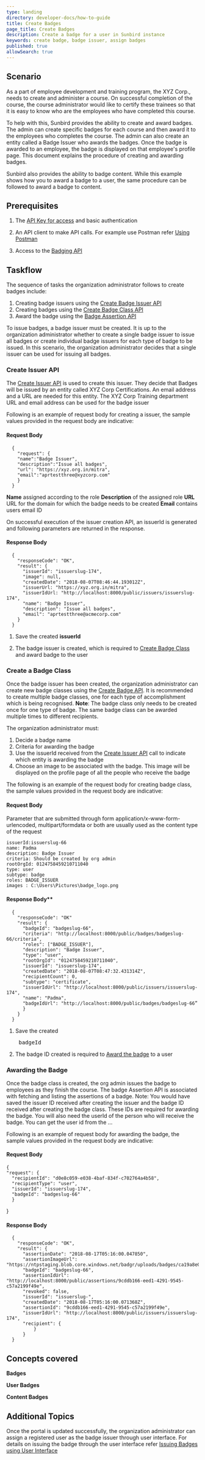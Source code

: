 ```yaml
---
type: landing
directory: developer-docs/how-to-guide
title: Create Badges
page_title: Create Badges
description: Create a badge for a user in Sunbird instance
keywords: create badge, badge issuer, assign badges 
published: true
allowSearch: true
---
```

## Scenario

As a part of employee development and training program, the XYZ Corp., needs to create and administer a course. On successful completion of the course, the course administrator would like to certify these trainees so that it is easy to know who are the employees who have completed this course. 

To help with this, Sunbird provides the ability to create and award badges. The admin can create specific badges for each course and then award it to the employees who completes the course. The admin can also create an entity called a Badge Issuer who awards the badges. Once the badge is awarded to an employee, the badge is displayed on that employee's profile page.
This document explains the procedure of creating and awarding badges.

Sunbird also provides the ability to badge content. While this example shows how you to award a badge to a user, the same procedure can be followed to award a badge to content.
 
## Prerequisites

1. The [API Key for access](http://www.sunbird.org/apis/) and basic authentication

2. An API client to make API calls. For example use Postman refer [Using Postman](http://www.sunbird.org/apis/framework/#tag/usingpostman)

3. Access to the [Badging API](http://www.sunbird.org/apis/badgingframeworkapi/)

## Taskflow

The sequence of tasks the organization administrator follows to create badges include:
  1. Creating badge issuers using the [Create Badge Issuer API](http://www.sunbird.org/apis/badgingframeworkapi/#operation/CreatePost)
  2. Creating badges using the [Create Badge Class API](http://www.sunbird.org/apis/badgingframeworkapi/#operation/BadgeSearchPost)
  3. Award the badge using the [Badge Assertion API](http://www.sunbird.org/apis/badgingframeworkapi/#operation/BadgeAssertionReadByAssertionIdGet)
    
To issue badges, a badge issuer must be created. It is up to the organization administrator whether to create a single badge issuer to issue all badges or create individual badge issuers for each type of badge to be issued. In this scenario, the organization administrator decides that a single issuer can be used for issuing all badges. 

### Create Issuer API

The [Create Issuer API](http://www.sunbird.org/apis/badgingframeworkapi/#operation/CreatePost) is used to create this issuer. They decide that Badges will be issued by an entity called XYZ Corp Certifications. An email address and a URL are needed for this entity. The XYZ Corp Training department URL and email address can be used for the badge issuer

Following is an example of request body for creating a issuer, the sample values provided in the request body are indicative:

#### Request Body

	  {
	    "request": {
	    "name":"Badge Issuer",
	    "description":"Issue all badges",			
	    "url": "https://xyz.org.in/mitra",		  
	    "email":"aprtestthree@xyzcorp.com"		
	    }
	  }

**Name** assigned according to the role
**Description** of the assigned role
**URL** URL for the domain for which the badge needs to be created
**Email** contains users email ID 

On successful execution of the issuer creation API, an issuerId is generated and following parameters are returned in the response. 

#### Response Body
	  {
	    "responseCode": "OK",
	    "result": {
	      "issuerId": "issuerslug-174",
	      "image": null,
	      "createdDate": "2018-08-07T08:46:44.193012Z",
	      "issuerUrl: "https://xyz.org.in/mitra",
	      "issuerIdUrl: "http://localhost:8000/public/issuers/issuerslug-174",
	      "name": "Badge Issuer",
	      "description": "Issue all badges",
	      "email": "aprtestthree@acmecorp.com"
	    }
	  }	

1. Save the created **issuerId**

2. The badge issuer is created, which is required to [Create Badge Class](#create-a-badge-class) and award badge to the user 

### Create a Badge Class

Once the badge issuer has been created, the organization administrator can create new badge classes using the [Create Badge API](). It is recommended to create multiple badge classes, one for each type of accomplishment which is being recognised.
**Note**: The badge class only needs to be created once for one type of badge. The same badge class can be awarded multiple times to different recipients. 

The organization administrator must:
1. Decide a badge name 
2. Criteria for awarding the badge
2. Use the issuerId received from the [Create Issuer API](http://www.sunbird.org/apis/badgingframeworkapi/#operation/ReadByIssuerIdGet) call to indicate which entity is awarding the badge
3. Choose an image to be associated with the badge. This image will be displayed on the profile page of all the people who receive the badge 

The following is an example of the request body for creating badge class, the sample values provided in the request body are indicative:

#### Request Body

Parameter that are submitted through form application/x-www-form-urlencoded, multipart/formdata or both are usually used as the content type of the request 

	issuerId:issuerslug-66
	name: Padma
	description: Badge Issuer 
	criteria: Should be created by org admin
	rootOrgId: 0124758459210711040
	type: user
	subtype: badge
	roles: BADGE_ISSUER
	images : C:\Users\Pictures\badge_logo.png


#### Response Body**

	  {
	    "responseCode": "OK"
	    "result": {
	      "badgeId": "badgeslug-66",
	      "criteria": "http://localhost:8000/public/badges/badgeslug-66/criteria",
	      "roles": ["BADGE_ISSUER"],
	      "description": "Badge Issuer",
	      "type": "user",
	      "rootOrgId": "0124758459210711040",
	      "issuerId": "issuerslug-174",
	      "createdDate": "2018-08-07T08:47:32.431314Z",
	      "recipientCount": 0,
	      "subtype": "certificate",
	      "issuerIdUrl": "http://localhost:8000/public/issuers/issuerslug-174",
	      "name": "Padma",
	      "badgeIdUrl": "http://localhost:8000/public/badges/badgeslug-66”
	      }
	    }
	  }  

1. Save the created <pre> badgeId</pre>

2. The badge ID created is required to [Award the badge](#awarding-the-badge) to a user

### Awarding the Badge

Once the badge class is created, the org admin issues the badge to employees as they finish the course. The badge Assertion API is associated with fetching and listing the assertions of a badge. 
Note: You would have saved the issuer ID received after creating the issuer and the badge ID received after creating the badge class. These IDs are required for awarding the badge.
You will also need the userId of the person who will receive the badge. You can get the user id from the ...

Following is an example of request body for awarding the badge, the sample values provided in the request body are indicative:

#### Request Body

	{
    "request": {
      "recipientId": "d0e8c059-e038-4baf-834f-c702764a4b58",
      "recipientType": "user",
      "issuerId": "issuerslug-174",
      "badgeId": "badgeslug-66"
      }
  }

#### Response Body

	  {
	    "responseCode": "OK",
	    "result": {
	      "assertionDate": "2018-08-17T05:16:00.047850",
	      "assertionImageUrl": "https://ntpstaging.blob.core.windows.net/badgr/uploads/badges/ca19a8e0f7c067fe6429f2a91ac5defe.png",
	      "badgeId": "badgeslug-66",
	      "assertionIdUrl": "http://localhost:8000/public/assertions/9cddb166-eed1-4291-9545-c57a2199f49e",
	      "revoked": false,
	      "issuerId": "issuerslug-",
	      "createdDate": "2018-08-17T05:16:00.071368Z",
	      "assertionId": "9cddb166-eed1-4291-9545-c57a2199f49e",
	      "issuerIdUrl": "http://localhost:8000/public/issuers/issuerslug-174",
	      "recipient": {
			  }
		  }
	  }

## Concepts covered

**Badges** 

**User Badges**

**Content Badges**

## Additional Topics

Once the portal is updated successfully, the organization administrator can assign a registered user as the badge issuer through user interface. For details on issuing the badge through the user interface refer 
[Issuing Badges using User Interface](http://www.sunbird.org/features-documentation/badging_framework/content_badges/)
